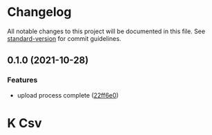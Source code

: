 # Changelog

All notable changes to this project will be documented in this file. See [standard-version](https://github.com/conventional-changelog/standard-version) for commit guidelines.

## 0.1.0 (2021-10-28)


### Features

* upload process complete ([22ff6e0](https://github.com/AnthonyLzq/k-csv/commit/22ff6e0f9d6b70506526c5bba45973e53d250f6b))

# K Csv